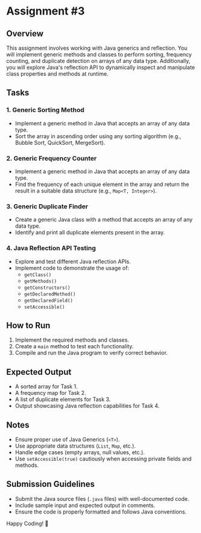 # Assignment #3

## Overview
This assignment involves working with Java generics and reflection. You will implement generic methods and classes to perform sorting, frequency counting, and duplicate detection on arrays of any data type. Additionally, you will explore Java's reflection API to dynamically inspect and manipulate class properties and methods at runtime.

## Tasks

### 1. Generic Sorting Method
- Implement a generic method in Java that accepts an array of any data type.
- Sort the array in ascending order using any sorting algorithm (e.g., Bubble Sort, QuickSort, MergeSort).

### 2. Generic Frequency Counter
- Implement a generic method in Java that accepts an array of any data type.
- Find the frequency of each unique element in the array and return the result in a suitable data structure (e.g., `Map<T, Integer>`).

### 3. Generic Duplicate Finder
- Create a generic Java class with a method that accepts an array of any data type.
- Identify and print all duplicate elements present in the array.

### 4. Java Reflection API Testing
- Explore and test different Java reflection APIs.
- Implement code to demonstrate the usage of:
  - `getClass()`
  - `getMethods()`
  - `getConstructors()`
  - `getDeclaredMethod()`
  - `getDeclaredField()`
  - `setAccessible()`

## How to Run
1. Implement the required methods and classes.
2. Create a `main` method to test each functionality.
3. Compile and run the Java program to verify correct behavior.

## Expected Output
- A sorted array for Task 1.
- A frequency map for Task 2.
- A list of duplicate elements for Task 3.
- Output showcasing Java reflection capabilities for Task 4.

## Notes
- Ensure proper use of Java Generics (`<T>`).
- Use appropriate data structures (`List`, `Map`, etc.).
- Handle edge cases (empty arrays, null values, etc.).
- Use `setAccessible(true)` cautiously when accessing private fields and methods.

## Submission Guidelines
- Submit the Java source files (`.java` files) with well-documented code.
- Include sample input and expected output in comments.
- Ensure the code is properly formatted and follows Java conventions.

Happy Coding! 🚀
